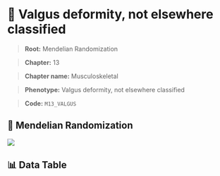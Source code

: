 # 🧪 Valgus deformity, not elsewhere classified

> **Root:** Mendelian Randomization

> **Chapter:** 13  

> **Chapter name:** Musculoskeletal

> **Phenotype:** Valgus deformity, not elsewhere classified  

> **Code:** `M13_VALGUS`

## 🧬 Mendelian Randomization  

<img src="/MR/Figures/Forward/M13_VALGUS.png"/>

## 📊 Data Table

<CsvTableMRF src="/MR_Data/Forward/M13_VALGUS.csv"/>
